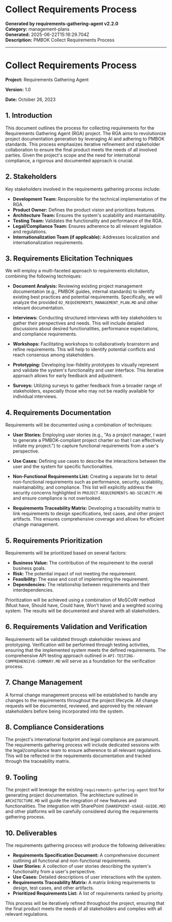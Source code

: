 # Collect Requirements Process

**Generated by requirements-gathering-agent v2.2.0**  
**Category:** management-plans  
**Generated:** 2025-06-22T15:16:29.704Z  
**Description:** PMBOK Collect Requirements Process

---

# Collect Requirements Process

**Project:** Requirements Gathering Agent

**Version:** 1.0

**Date:** October 26, 2023


## 1. Introduction

This document outlines the process for collecting requirements for the Requirements Gathering Agent (RGA) project.  The RGA aims to revolutionize project documentation generation by leveraging AI and adhering to PMBOK standards.  This process emphasizes iterative refinement and stakeholder collaboration to ensure the final product meets the needs of all involved parties.  Given the project's scope and the need for international compliance, a rigorous and documented approach is crucial.

## 2. Stakeholders

Key stakeholders involved in the requirements gathering process include:

* **Development Team:** Responsible for the technical implementation of the RGA.
* **Product Owner:** Defines the product vision and prioritizes features.
* **Architecture Team:** Ensures the system's scalability and maintainability.
* **Testing Team:** Validates the functionality and performance of the RGA.
* **Legal/Compliance Team:** Ensures adherence to all relevant legislation and regulations.
* **Internationalization Team (if applicable):**  Addresses localization and internationalization requirements.


## 3. Requirements Elicitation Techniques

We will employ a multi-faceted approach to requirements elicitation, combining the following techniques:

* **Document Analysis:** Reviewing existing project management documentation (e.g., PMBOK guides, internal standards) to identify existing best practices and potential requirements.  Specifically, we will analyze the provided `02_REQUIREMENTS_MANAGEMENT_PLAN.MD` and other relevant documentation.

* **Interviews:** Conducting structured interviews with key stakeholders to gather their perspectives and needs.  This will include detailed discussions about desired functionalities, performance expectations, and compliance requirements.

* **Workshops:** Facilitating workshops to collaboratively brainstorm and refine requirements. This will help to identify potential conflicts and reach consensus among stakeholders.

* **Prototyping:** Developing low-fidelity prototypes to visually represent and validate the system's functionality and user interface.  This iterative approach allows for early feedback and adjustment.

* **Surveys:** Utilizing surveys to gather feedback from a broader range of stakeholders, especially those who may not be readily available for individual interviews.


## 4. Requirements Documentation

Requirements will be documented using a combination of techniques:

* **User Stories:**  Employing user stories (e.g., "As a project manager, I want to generate a PMBOK-compliant project charter so that I can effectively initiate my project.") to capture functional requirements from a user's perspective.

* **Use Cases:**  Defining use cases to describe the interactions between the user and the system for specific functionalities.

* **Non-Functional Requirements List:**  Creating a separate list to detail non-functional requirements such as performance, security, scalability, maintainability, and compliance.  This list will explicitly address the security concerns highlighted in `PROJECT-REQUIREMENTS-NO-SECURITY.MD` and ensure compliance is not overlooked.

* **Requirements Traceability Matrix:**  Developing a traceability matrix to link requirements to design specifications, test cases, and other project artifacts.  This ensures comprehensive coverage and allows for efficient change management.


## 5. Requirements Prioritization

Requirements will be prioritized based on several factors:

* **Business Value:**  The contribution of the requirement to the overall business goals.
* **Risk:** The potential impact of not meeting the requirement.
* **Feasibility:** The ease and cost of implementing the requirement.
* **Dependencies:**  The relationship between requirements and their interdependencies.

Prioritization will be achieved using a combination of MoSCoW method (Must have, Should have, Could have, Won't have) and a weighted scoring system.  The results will be documented and shared with all stakeholders.


## 6. Requirements Validation and Verification

Requirements will be validated through stakeholder reviews and prototyping.  Verification will be performed through testing activities, ensuring that the implemented system meets the defined requirements.  The comprehensive API testing approach outlined in `API-TESTING-COMPREHENSIVE-SUMMARY.MD` will serve as a foundation for the verification process.


## 7. Change Management

A formal change management process will be established to handle any changes to the requirements throughout the project lifecycle.  All change requests will be documented, reviewed, and approved by the relevant stakeholders before being incorporated into the system.


## 8.  Compliance Considerations

The project's international footprint and legal compliance are paramount.  The requirements gathering process will include dedicated sessions with the legal/compliance team to ensure adherence to all relevant regulations.  This will be reflected in the requirements documentation and tracked through the traceability matrix.


## 9. Tooling

The project will leverage the existing `requirements-gathering-agent` tool for generating project documentation.  The architecture outlined in `ARCHITECTURE.MD` will guide the integration of new features and functionalities.  The integration with SharePoint (`SHAREPOINT-USAGE-GUIDE.MD`) and other platforms will be carefully considered during the requirements gathering process.


## 10. Deliverables

The requirements gathering process will produce the following deliverables:

* **Requirements Specification Document:** A comprehensive document outlining all functional and non-functional requirements.
* **User Stories:** A collection of user stories describing the system's functionality from a user's perspective.
* **Use Cases:**  Detailed descriptions of user interactions with the system.
* **Requirements Traceability Matrix:** A matrix linking requirements to design, test cases, and other artifacts.
* **Prioritized Requirements List:**  A list of requirements ranked by priority.


This process will be iteratively refined throughout the project, ensuring that the final product meets the needs of all stakeholders and complies with all relevant regulations.
